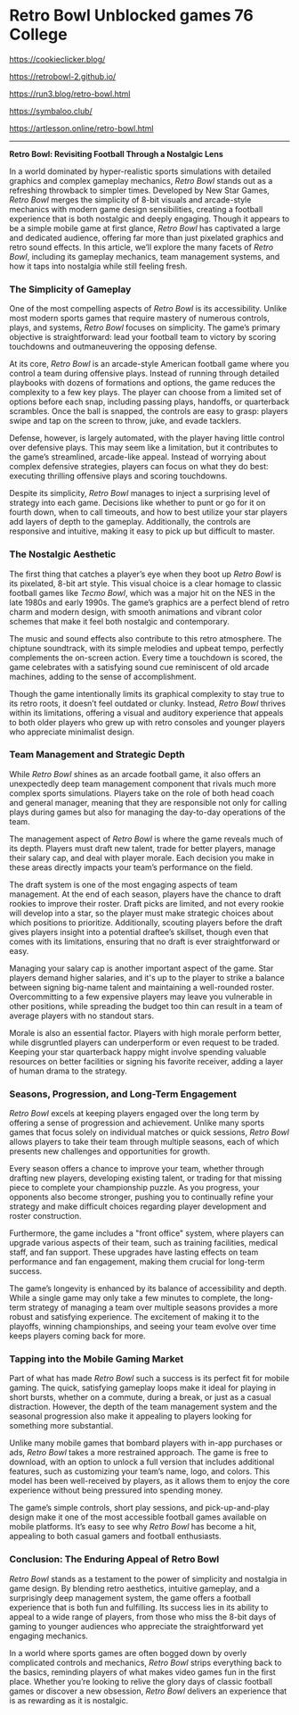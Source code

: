# Retro Bowl Unblocked games 76 College

https://cookieclicker.blog/

https://retrobowl-2.github.io/

https://run3.blog/retro-bowl.html

https://symbaloo.club/

https://artlesson.online/retro-bowl.html

<hr>

**Retro Bowl: Revisiting Football Through a Nostalgic Lens**

In a world dominated by hyper-realistic sports simulations with detailed graphics and complex gameplay mechanics, *Retro Bowl* stands out as a refreshing throwback to simpler times. Developed by New Star Games, *Retro Bowl* merges the simplicity of 8-bit visuals and arcade-style mechanics with modern game design sensibilities, creating a football experience that is both nostalgic and deeply engaging. Though it appears to be a simple mobile game at first glance, *Retro Bowl* has captivated a large and dedicated audience, offering far more than just pixelated graphics and retro sound effects. In this article, we’ll explore the many facets of *Retro Bowl*, including its gameplay mechanics, team management systems, and how it taps into nostalgia while still feeling fresh.

### The Simplicity of Gameplay

One of the most compelling aspects of *Retro Bowl* is its accessibility. Unlike most modern sports games that require mastery of numerous controls, plays, and systems, *Retro Bowl* focuses on simplicity. The game’s primary objective is straightforward: lead your football team to victory by scoring touchdowns and outmaneuvering the opposing defense.

At its core, *Retro Bowl* is an arcade-style American football game where you control a team during offensive plays. Instead of running through detailed playbooks with dozens of formations and options, the game reduces the complexity to a few key plays. The player can choose from a limited set of options before each snap, including passing plays, handoffs, or quarterback scrambles. Once the ball is snapped, the controls are easy to grasp: players swipe and tap on the screen to throw, juke, and evade tacklers.

Defense, however, is largely automated, with the player having little control over defensive plays. This may seem like a limitation, but it contributes to the game’s streamlined, arcade-like appeal. Instead of worrying about complex defensive strategies, players can focus on what they do best: executing thrilling offensive plays and scoring touchdowns.

Despite its simplicity, *Retro Bowl* manages to inject a surprising level of strategy into each game. Decisions like whether to punt or go for it on fourth down, when to call timeouts, and how to best utilize your star players add layers of depth to the gameplay. Additionally, the controls are responsive and intuitive, making it easy to pick up but difficult to master.

### The Nostalgic Aesthetic

The first thing that catches a player’s eye when they boot up *Retro Bowl* is its pixelated, 8-bit art style. This visual choice is a clear homage to classic football games like *Tecmo Bowl*, which was a major hit on the NES in the late 1980s and early 1990s. The game’s graphics are a perfect blend of retro charm and modern design, with smooth animations and vibrant color schemes that make it feel both nostalgic and contemporary.

The music and sound effects also contribute to this retro atmosphere. The chiptune soundtrack, with its simple melodies and upbeat tempo, perfectly complements the on-screen action. Every time a touchdown is scored, the game celebrates with a satisfying sound cue reminiscent of old arcade machines, adding to the sense of accomplishment.

Though the game intentionally limits its graphical complexity to stay true to its retro roots, it doesn’t feel outdated or clunky. Instead, *Retro Bowl* thrives within its limitations, offering a visual and auditory experience that appeals to both older players who grew up with retro consoles and younger players who appreciate minimalist design.

### Team Management and Strategic Depth

While *Retro Bowl* shines as an arcade football game, it also offers an unexpectedly deep team management component that rivals much more complex sports simulations. Players take on the role of both head coach and general manager, meaning that they are responsible not only for calling plays during games but also for managing the day-to-day operations of the team.

The management aspect of *Retro Bowl* is where the game reveals much of its depth. Players must draft new talent, trade for better players, manage their salary cap, and deal with player morale. Each decision you make in these areas directly impacts your team’s performance on the field.

The draft system is one of the most engaging aspects of team management. At the end of each season, players have the chance to draft rookies to improve their roster. Draft picks are limited, and not every rookie will develop into a star, so the player must make strategic choices about which positions to prioritize. Additionally, scouting players before the draft gives players insight into a potential draftee’s skillset, though even that comes with its limitations, ensuring that no draft is ever straightforward or easy.

Managing your salary cap is another important aspect of the game. Star players demand higher salaries, and it's up to the player to strike a balance between signing big-name talent and maintaining a well-rounded roster. Overcommitting to a few expensive players may leave you vulnerable in other positions, while spreading the budget too thin can result in a team of average players with no standout stars.

Morale is also an essential factor. Players with high morale perform better, while disgruntled players can underperform or even request to be traded. Keeping your star quarterback happy might involve spending valuable resources on better facilities or signing his favorite receiver, adding a layer of human drama to the strategy.

### Seasons, Progression, and Long-Term Engagement

*Retro Bowl* excels at keeping players engaged over the long term by offering a sense of progression and achievement. Unlike many sports games that focus solely on individual matches or quick sessions, *Retro Bowl* allows players to take their team through multiple seasons, each of which presents new challenges and opportunities for growth.

Every season offers a chance to improve your team, whether through drafting new players, developing existing talent, or trading for that missing piece to complete your championship puzzle. As you progress, your opponents also become stronger, pushing you to continually refine your strategy and make difficult choices regarding player development and roster construction.

Furthermore, the game includes a "front office" system, where players can upgrade various aspects of their team, such as training facilities, medical staff, and fan support. These upgrades have lasting effects on team performance and fan engagement, making them crucial for long-term success.

The game’s longevity is enhanced by its balance of accessibility and depth. While a single game may only take a few minutes to complete, the long-term strategy of managing a team over multiple seasons provides a more robust and satisfying experience. The excitement of making it to the playoffs, winning championships, and seeing your team evolve over time keeps players coming back for more.

### Tapping into the Mobile Gaming Market

Part of what has made *Retro Bowl* such a success is its perfect fit for mobile gaming. The quick, satisfying gameplay loops make it ideal for playing in short bursts, whether on a commute, during a break, or just as a casual distraction. However, the depth of the team management system and the seasonal progression also make it appealing to players looking for something more substantial.

Unlike many mobile games that bombard players with in-app purchases or ads, *Retro Bowl* takes a more restrained approach. The game is free to download, with an option to unlock a full version that includes additional features, such as customizing your team’s name, logo, and colors. This model has been well-received by players, as it allows them to enjoy the core experience without being pressured into spending money.

The game’s simple controls, short play sessions, and pick-up-and-play design make it one of the most accessible football games available on mobile platforms. It’s easy to see why *Retro Bowl* has become a hit, appealing to both casual gamers and football enthusiasts.

### Conclusion: The Enduring Appeal of Retro Bowl

*Retro Bowl* stands as a testament to the power of simplicity and nostalgia in game design. By blending retro aesthetics, intuitive gameplay, and a surprisingly deep management system, the game offers a football experience that is both fun and fulfilling. Its success lies in its ability to appeal to a wide range of players, from those who miss the 8-bit days of gaming to younger audiences who appreciate the straightforward yet engaging mechanics.

In a world where sports games are often bogged down by overly complicated controls and mechanics, *Retro Bowl* strips everything back to the basics, reminding players of what makes video games fun in the first place. Whether you’re looking to relive the glory days of classic football games or discover a new obsession, *Retro Bowl* delivers an experience that is as rewarding as it is nostalgic.
